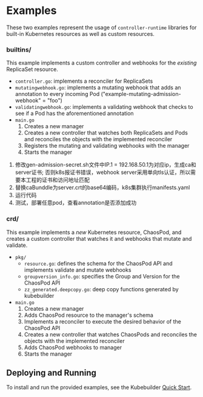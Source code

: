 # Examples

These two examples represent the usage of `controller-runtime` libraries for built-in Kubernetes resources as well as custom resources.

### builtins/

This example implements a custom controller and webhooks for the *existing* ReplicaSet resource.

* `controller.go`: implements a reconciler for ReplicaSets
* `mutatingwebhook.go`: implements a mutating webhook that adds an annotation to every incoming Pod ("example-mutating-admission-webhook" = "foo")
* `validatingwebhook.go`: implements a validating webhook that checks to see if a Pod has the aforementioned annotation
* `main.go`
    1. Creates a new manager
    2. Creates a new controller that watches both ReplicaSets and Pods and reconciles the objects with the implemented reconciler
    3. Registers the mutating and validating webhooks with the manager
    4. Starts the manager

1. 修改gen-admission-secret.sh文件中IP.1 = 192.168.50.1为对应ip，生成ca和server证书; 否则k8s报证书错误，webhook server采用单向tls认证，所以需要本工程的证书和访问地址匹配
1. 替换caBunddle为server.crt的base64编码，k8s集群执行manifests.yaml
1. 运行代码
1. 测试，部署任意pod，查看annotation是否添加成功

### crd/

This example implements a *new* Kubernetes resource, ChaosPod, and creates a custom controller that watches it and webhooks that mutate and validate.

* `pkg/`
    * `resource.go`: defines the schema for the ChaosPod API and implements validate and mutate webhooks
    * `groupversion_info.go`: specifies the Group and Version for the ChaosPod API
    * `zz_generated.deepcopy.go`: deep copy functions generated by kubebuilder
* `main.go`
    1. Creates a new manager
    2. Adds ChaosPod resource to the manager's schema
    3. Implements a reconciler to execute the desired behavior of the ChaosPod API
    4. Creates a new controller that watches ChaosPods and reconciles the objects with the implemented reconciler
    5. Adds ChaosPod webhooks to manager
    6. Starts the manager

## Deploying and Running

To install and run the provided examples, see the Kubebuilder [Quick Start](https://book.kubebuilder.io/quick-start.html).